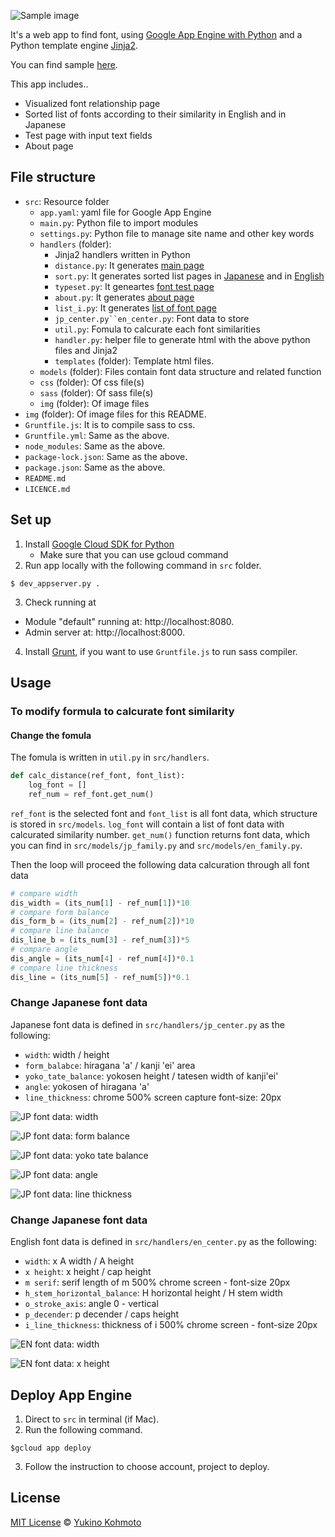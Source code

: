 ![Sample image](img/sample_screen.jpg)

It's a web app to find font, using [Google App Engine with Python](https://cloud.google.com/python/) and a Python template engine [Jinja2](http://jinja.pocoo.org/).

You can find sample [here](https://font-distance.appspot.com/).

This app includes..
- Visualized font relationship page
- Sorted list of fonts according to their similarity in English and in Japanese
- Test page with input text fields
- About page 

## File structure
- `src`: Resource folder
  - `app.yaml`: yaml file for Google App Engine
  - `main.py`: Python file to import modules
  - `settings.py`: Python file to manage site name and other key words
  - `handlers` (folder):
    - Jinja2 handlers written in Python
    - `distance.py`: It generates [main page](https://font-distance.appspot.com/)
    - `sort.py`: It generates sorted list pages in [Japanese](https://font-distance.appspot.com/sort/jp) and in [English](https://font-distance.appspot.com/sort/en)
    - `typeset.py`: It geneartes [font test page](https://font-distance.appspot.com/typeset)
    - `about.py`: It generates [about page](https://font-distance.appspot.com/about)
    - `list_i.py`: It generates [list of font page](https://font-distance.appspot.com/list/distance)
    - `jp_center.py``en_center.py`: Font data to store
    -  `util.py`: Fomula to calcurate each font similarities
    - `handler.py`: helper file to generate html with the above python files and Jinja2
    - `templates` (folder): Template html files.
  - `models` (folder): Files contain font data structure and related function 
  - `css` (folder): Of css file(s)
  - `sass` (folder): Of sass file(s)
  - `img` (folder): Of image files 
- `img` (folder): Of image files for this README.
- `Gruntfile.js`: It is to compile sass to css.
- `Gruntfile.yml`: Same as the above.
- `node_modules`: Same as the above.
- `package-lock.json`: Same as the above. 
- `package.json`: Same as the above.
- `README.md`
- `LICENCE.md`

## Set up
1. Install [Google Cloud SDK for Python](https://cloud.google.com/sdk/docs/quickstart-mac-os-x)
    * Make sure that you can use gcloud command
2. Run app locally with the following command in `src` folder.
```    
$ dev_appserver.py .
```
3. Check running at
- Module "default" running at: http://localhost:8080. 
- Admin server at: http://localhost:8000.

4. Install [Grunt](https://gruntjs.com/), if you want to use `Gruntfile.js` to run sass compiler.

## Usage


### To modify formula to calcurate font similarity 
#### Change the fomula
The fomula is written in `util.py` in `src/handlers`.

```python
def calc_distance(ref_font, font_list):
    log_font = []
    ref_num = ref_font.get_num()
```
`ref_font` is the selected font and `font_list` is all font data, which structure is stored in `src/models`. `log_font` will contain a list of font data with calcurated similarity number. `get_num()` function returns font data, which you can find in `src/models/jp_family.py` and `src/models/en_family.py`. 

Then the loop will proceed the following data calcuration through all font data
```python
# compare width
dis_width = (its_num[1] - ref_num[1])*10
# compare form balance
dis_form_b = (its_num[2] - ref_num[2])*10
# compare line balance 
dis_line_b = (its_num[3] - ref_num[3])*5
# compare angle 
dis_angle = (its_num[4] - ref_num[4])*0.1
# compare line thickness
dis_line = (its_num[5] - ref_num[5])*0.1
```

### Change Japanese font data
Japanese font data is defined in `src/handlers/jp_center.py` as the following:
- `width`: width / height
- `form_balabce`: hiragana 'a' / kanji 'ei' area
- `yoko_tate_balance`: yokosen height / tatesen width of kanji'ei'
- `angle`: yokosen of hiragana 'a'
- `line_thickness`: chrome 500% screen capture font-size: 20px

![JP font data: width](img/jp_width.jpg)

![JP font data: form balance](img/jp_form.jpg)

![JP font data: yoko tate balance](img/jp_yoko_tate.jpg)

![JP font data: angle](img/jp_angle.jpg)

![JP font data: line thickness](img/jp_line.jpg)

### Change Japanese font data
English font data is defined in `src/handlers/en_center.py` as the following:
- `width`: x A width / A height
- `x height`: x height / cap height
- `m serif`: serif length of m 500% chrome screen - font-size 20px
- `h_stem_horizontal_balance`: H horizontal height / H stem width
- `o_stroke_axis`: angle 0 - vertical  
- `p_decender`: p decender / caps height 
- `i_line_thickness`: thickness of i 500% chrome screen - font-size 20px

![EN font data: width](img/en_width.jpg)

![EN font data: x height](img/en_xheight.jpg)


## Deploy App Engine
1. Direct to `src` in terminal (if Mac).
2. Run the following command.
```
$gcloud app deploy
```
3. Follow the instruction to choose account, project to deploy.

## License
[MIT License](https://choosealicense.com/licenses/mit/) © [Yukino Kohmoto](http://yukinokoh.github.io/)

